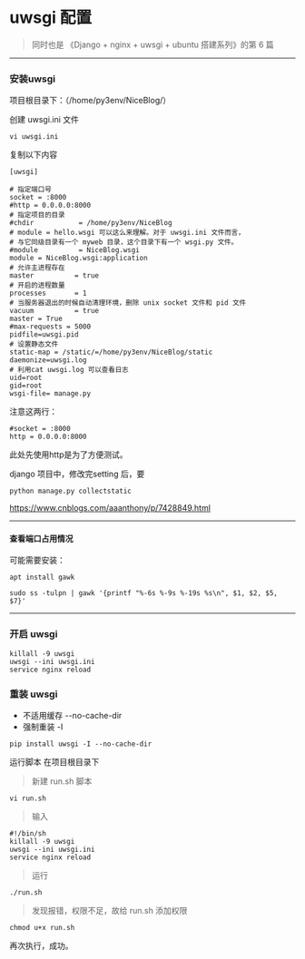 # uwsgi 配置

> 同时也是 《Django + nginx + uwsgi + ubuntu 搭建系列》的第 6 篇
----

### 安装uwsgi

项目根目录下：（/home/py3env/NiceBlog/）

创建 uwsgi.ini 文件
```
vi uwsgi.ini
```
复制以下内容
```
[uwsgi]
  
# 指定端口号
socket = :8000
#http = 0.0.0.0:8000
# 指定项目的目录
#chdir           = /home/py3env/NiceBlog
# module = hello.wsgi 可以这么来理解。对于 uwsgi.ini 文件而言，
# 与它同级目录有一个 myweb 目录，这个目录下有一个 wsgi.py 文件。
#module          = NiceBlog.wsgi
module = NiceBlog.wsgi:application
# 允许主进程存在
master          = true
# 开启的进程数量
processes       = 1
# 当服务器退出的时候自动清理环境，删除 unix socket 文件和 pid 文件
vacuum          = true
master = True
#max-requests = 5000
pidfile=uwsgi.pid
# 设置静态文件
static-map = /static/=/home/py3env/NiceBlog/static
daemonize=uwsgi.log
# 利用cat uwsgi.log 可以查看日志
uid=root
gid=root
wsgi-file= manage.py

```

注意这两行：
```
#socket = :8000
http = 0.0.0.0:8000
```
此处先使用http是为了方便测试。


django 项目中，修改完setting 后，要
```
python manage.py collectstatic
```


https://www.cnblogs.com/aaanthony/p/7428849.html



----
#### 查看端口占用情况

可能需要安装：
```
apt install gawk
```
```
sudo ss -tulpn | gawk '{printf "%-6s %-9s %-19s %s\n", $1, $2, $5, $7}'
```

---
### 开启 uwsgi
```
killall -9 uwsgi
uwsgi --ini uwsgi.ini
service nginx reload
```

### 重装 uwsgi
- 不适用缓存 --no-cache-dir
- 强制重装 -I
```
pip install uwsgi -I --no-cache-dir
```

运行脚本
在项目根目录下
> 新建 run.sh 脚本

```
vi run.sh
```

> 输入

```
#!/bin/sh
killall -9 uwsgi
uwsgi --ini uwsgi.ini
service nginx reload
```
> 运行

```
./run.sh
```
> 发现报错，权限不足，故给 run.sh 添加权限

```
chmod u+x run.sh
```

再次执行，成功。
